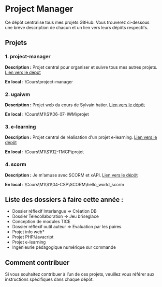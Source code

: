 # Project Manager

Ce dépôt centralise tous mes projets GitHub. Vous trouverez ci-dessous une brève description de chacun et un lien vers leurs dépôts respectifs.

## Projets

### 1. project-manager

**Description :** Projet central pour organiser et suivre tous mes autres projets.
[Lien vers le dépôt](https://github.com/ugadavid/project-manager)

**En local :** \Cours\project-manager

### 2. ugaiwm

**Description :** Projet web du cours de Sylvain hatier.
[Lien vers le dépôt](https://github.com/ugadavid/ugaiwm)

**En local :** \Cours\M1\S1\06-07-IWM\projet

### 3. e-learning

**Description :** Projet central de réalisation d'un projet e-learning.
[Lien vers le dépôt](https://github.com/ugadavid/e-learning)

**En local :** \Cours\M1\S1\12-TMCP\projet

### 4. scorm

**Description :** Je m'amuse avec SCORM et xAPI.
[Lien vers le dépôt](https://github.com/ugadavid/scorm)

**En local :** \Cours\M1\S1\04-CSP\SCORM\hello_world_scorm

## Liste des dossiers à faire cette année :

- Dossier réflexif Interlangue => Création DB
- Dossier Telecollaboration => Jeu briseglace
- Conception de modules TICE
- Dossier réflexif outil auteur => Evaluation par les paires
- Projet info web\*
- Projet PHP/Javacript
- Projet e-learning
- Ingénieurie pédagogique numérique sur commande

## Comment contribuer

Si vous souhaitez contribuer à l’un de ces projets, veuillez vous référer aux instructions spécifiques dans chaque dépôt.

